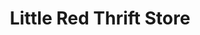 ---
title: "Little Red Thrift Store"
url: /greenville/little-red-thrift-store/
shop: Gebrauchtwaren
---